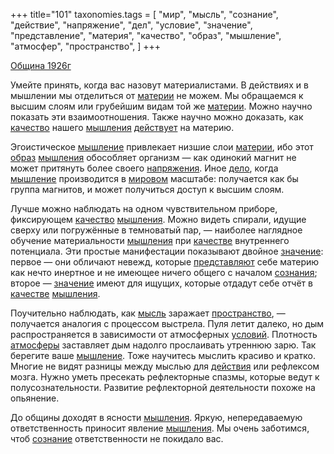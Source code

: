 +++
title="101"
taxonomies.tags = [
 "мир",
 "мысль",
 "сознание",
 "действие",
 "напряжение",
 "дел",
 "условие",
 "значение",
 "представление",
 "материя",
 "качество",
 "образ",
 "мышление",
 "атмосфер",
 "пространство",
]
+++

[Община 1926г](/agni/1926)

Умейте принять, когда вас назовут материалистами. В действиях и в мышлении мы отделиться от [материи](/tags/материя) не можем. Мы обращаемся к высшим слоям или грубейшим видам той же [материи](/tags/материя). Можно научно показать эти взаимоотношения. Также научно можно доказать, как [качество](/tags/качество) нашего [мышления](/tags/[мышление](/tags/мышление)) [действует](/tags/действие) на материю.   

Эгоистическое [мышление](/tags/мышление) привлекает низшие слои [материи](/tags/материя), ибо этот [образ](/tags/образ) [мышления](/tags/[мышление](/tags/мышление)) обособляет организм — как одинокий магнит не может притянуть более своего [напряжения](/tags/напряжение). Иное [дело](/tags/дел), когда [мышление](/tags/мышление) производится в [мировом](/tags/мир) масштабе: получается как бы группа магнитов, и может получиться доступ к высшим слоям.   

Лучше можно наблюдать на одном чувствительном приборе, фиксирующем [качество](/tags/качество) [мышления](/tags/[мышление](/tags/мышление)). Можно видеть спирали, идущие сверху или погружённые в темноватый пар, — наиболее наглядное обучение материальности [мышления](/tags/[мышление](/tags/мышление)) при [качестве](/tags/качество) внутреннего потенциала. Эти простые манифестации показывают двойное [значение](/tags/значение): первое — они обличают невежд, которые [представляют](/tags/представление) себе материю как нечто инертное и не имеющее ничего общего с началом [сознания](/tags/[сознание](/tags/сознание)); второе — [значение](/tags/значение) имеют для ищущих, которые отдадут себе отчёт в [качестве](/tags/качество) [мышления](/tags/[мышление](/tags/мышление)).   

Поучительно наблюдать, как [мысль](/tags/мысль) заражает [пространство](/tags/пространство), — получается аналогия с процессом выстрела. Пуля летит далеко, но дым распространяется в зависимости от атмосферных [условий](/tags/условие). Плотность [атмосферы](/tags/атмосфер) заставляет дым надолго прослаивать утреннюю зарю. Так берегите ваше [мышление](/tags/мышление). Тоже научитесь мыслить красиво и кратко. Многие не видят разницы между мыслью для [действия](/tags/действие) или рефлексом мозга. Нужно уметь пресекать рефлекторные спазмы, которые ведут к полусознательности. Развитие рефлекторной деятельности похоже на опьянение.   

До общины доходят в ясности [мышления](/tags/[мышление](/tags/мышление)). Яркую, непередаваемую ответственность приносит явление [мышления](/tags/[мышление](/tags/мышление)). Мы очень заботимся, чтоб [сознание](/tags/сознание) ответственности не покидало вас.   


